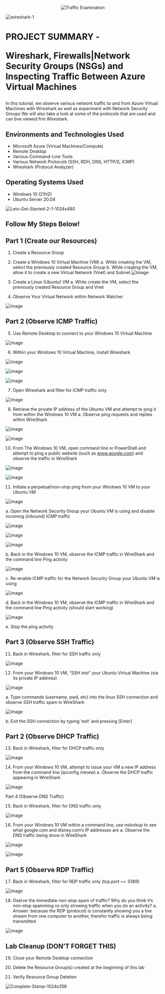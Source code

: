 <p align="center">
<img src="https://i.imgur.com/Ua7udoS.png" alt="Traffic Examination"/>
</p>


![wireshark-1](https://github.com/techwithterrence/azure-network-protocols/assets/174138674/bfbfbf05-8ed7-4eff-8332-b7a38ac6361c)




<h1> PROJECT SUMMARY -

  
  Wireshark, Firewalls|Network Security Groups (NSGs) and Inspecting Traffic Between Azure Virtual Machines</h1>
In this tutorial, we observe various network traffic to and from Azure Virtual Machines with Wireshark as well as experiment with Network Security Groups
We will also take a look at some of the protocols that are used and can bve viewed frm Wireshark. <br />



<h2>Environments and Technologies Used</h2>

- Microsoft Azure (Virtual Machines/Compute)
- Remote Desktop
- Various Command-Line Tools
- Various Network Protocols (SSH, RDH, DNS, HTTP/S, ICMP)
- Wireshark (Protocol Analyzer)

<h2>Operating Systems Used </h2>

- Windows 10 (21H2)
- Ubuntu Server 20.04



![Lets-Get-Started-2-1-1024x480](https://github.com/techwithterrence/azure-network-protocols/assets/174138674/3be048a1-0dbc-4c7d-95ff-0ab098d5f0bf)



<h2>Follow My Steps Below!</h2>


<h2>Part 1 (Create our Resources)</h2>

1.	Create a Resource Group

2.	Create a Windows 10 Virtual Machine (VM)
a.	While creating the VM, select the previously created Resource Group
b.	While creating the VM, allow it to create a new Virtual Network (Vnet) and Subnet
![image](https://github.com/techwithterrence/azure-network-protocols/assets/174138674/38ea4224-8f99-4d98-a776-cc364dafdd36)

3.	Create a Linux (Ubuntu) VM
a.	While create the VM, select the previously created Resource Group and Vnet

4.	Observe Your Virtual Network within Network Watcher


![image](https://github.com/techwithterrence/azure-network-protocols/assets/174138674/83098675-abfc-4914-a0dc-b01bef720873)


<h2>Part 2 (Observe ICMP Traffic)</h2>

5.	Use Remote Desktop to connect to your Windows 10 Virtual Machine

![image](https://github.com/techwithterrence/azure-network-protocols/assets/174138674/c590dd64-49c7-4b15-8c45-70765ddad49a)


6.	Within your Windows 10 Virtual Machine, Install Wireshark

![image](https://github.com/techwithterrence/azure-network-protocols/assets/174138674/856e98f3-e029-4077-ac95-89ff7fac1f71)



![image](https://github.com/techwithterrence/azure-network-protocols/assets/174138674/a0174eb2-928d-459d-afed-08055aa6e40c)



![image](https://github.com/techwithterrence/azure-network-protocols/assets/174138674/2ed7df9e-a10d-4011-bde2-271ae8206bf5)




7.	Open Wireshark and filter for ICMP traffic only



![image](https://github.com/techwithterrence/azure-network-protocols/assets/174138674/4c338527-8b16-44e9-a929-c0661a7e8c3c)




8.	Retrieve the private IP address of the Ubuntu VM and attempt to ping it from within the Windows 10 VM
a.	Observe ping requests and replies within WireShark


![image](https://github.com/techwithterrence/azure-network-protocols/assets/174138674/d56b3352-c54c-4874-b7ff-3226b6719683)


![image](https://github.com/techwithterrence/azure-network-protocols/assets/174138674/d3983335-2278-48a4-9b49-f14c9881bbd3)





10.	From The Windows 10 VM, open command line or PowerShell and attempt to ping a public website (such as www.google.com) and observe the traffic in WireShark


![image](https://github.com/techwithterrence/azure-network-protocols/assets/174138674/2ee41aeb-04df-4c28-9a65-0dadeddd68a8)



![image](https://github.com/techwithterrence/azure-network-protocols/assets/174138674/36903ad2-db2d-48f2-8d5b-64cdec03bb95)



11.	Initiate a perpetual/non-stop ping from your Windows 10 VM to your Ubuntu VM

![image](https://github.com/techwithterrence/azure-network-protocols/assets/174138674/96b8929f-b511-4be2-b6eb-a1fdb02e7d1b)

a.	Open the Network Security Group your Ubuntu VM is using and disable incoming (inbound) ICMP traffic

![image](https://github.com/techwithterrence/azure-network-protocols/assets/174138674/f576ec9f-b112-4fc0-a26a-0413edfaf876)


![image](https://github.com/techwithterrence/azure-network-protocols/assets/174138674/7c9c23ba-fa25-4c7b-a8e6-f10dd91a3b62)


![image](https://github.com/techwithterrence/azure-network-protocols/assets/174138674/41b59aaf-a08c-49bc-ba49-f1b6b0737ecf)



b.	Back in the Windows 10 VM, observe the ICMP traffic in WireShark and the command line Ping activity



![image](https://github.com/techwithterrence/azure-network-protocols/assets/174138674/77456d1a-77ef-41d1-be5b-d46a614286b9)




c.	Re-enable ICMP traffic for the Network Security Group your Ubuntu VM is using



![image](https://github.com/techwithterrence/azure-network-protocols/assets/174138674/dffc818c-f4a7-4e45-8b41-35876f06e408)



d.	Back in the Windows 10 VM, observe the ICMP traffic in WireShark and the command line Ping activity (should start working)



![image](https://github.com/techwithterrence/azure-network-protocols/assets/174138674/a07b7691-f210-4197-a9a4-d23ab43372e0)

e.	Stop the ping activity

<h2>Part 3 (Observe SSH Traffic)</h2>

11.	Back in Wireshark, filter for SSH traffic only


![image](https://github.com/techwithterrence/azure-network-protocols/assets/174138674/8db81084-8be9-4471-8bb0-3df04c7c6a1f)


12.	From your Windows 10 VM, “SSH into” your Ubuntu Virtual Machine (via its private IP address)



![image](https://github.com/techwithterrence/azure-network-protocols/assets/174138674/718f3859-67c5-4e3f-979e-3864d340a332)




a.	Type commands (username, pwd, etc) into the linux SSH connection and observe SSH traffic spam in WireShark


![image](https://github.com/techwithterrence/azure-network-protocols/assets/174138674/656d5e73-9ee6-45f2-a3cd-01b2adafc192)



b.	Exit the SSH connection by typing ‘exit’ and pressing [Enter]

<h2>Part 2 (Observe DHCP Traffic)</h2>

13.	Back in Wireshark, filter for DHCP traffic only



![image](https://github.com/techwithterrence/azure-network-protocols/assets/174138674/443f17c3-0e5e-4d2a-a69f-bfe4a9279d1b)



14.	From your Windows 10 VM, attempt to issue your VM a new IP address from the command line (ipconfig /renew)
a.	Observe the DHCP traffic appearing in WireShark


![image](https://github.com/techwithterrence/azure-network-protocols/assets/174138674/34c2b279-0e2d-47e8-b8c3-1ae751ef3cd4)


Part 4 (Observe DNS Traffic)</h2>

15.	Back in Wireshark, filter for DNS traffic only


![image](https://github.com/techwithterrence/azure-network-protocols/assets/174138674/90832a27-73ad-46e7-9de6-036d602e35ca)


16.	From your Windows 10 VM within a command line, use nslookup to see what google.com and disney.com’s IP addresses are
a.	Observe the DNS traffic being show in WireShark



![image](https://github.com/techwithterrence/azure-network-protocols/assets/174138674/30f15665-96df-4d20-ac3a-0fe4548aacb7)



![image](https://github.com/techwithterrence/azure-network-protocols/assets/174138674/faf77ec3-169e-4fe9-92dd-f90b3dbd62f5)


<h2>Part 5 (Observe RDP Traffic)</h2>

17.	Back in Wireshark, filter for RDP traffic only (tcp.port == 3389)



![image](https://github.com/techwithterrence/azure-network-protocols/assets/174138674/9c1a54cf-852a-41f7-aa9a-a706a38c083c)





18.	Oserve the immediate non-stop spam of traffic? Why do you think it’s non-stop spamming vs only showing traffic when you do an activity?
a.	Answer: because the RDP (protocol) is constantly showing you a live stream from one computer to another, therefor traffic is always being transmitted


![image](https://github.com/techwithterrence/azure-network-protocols/assets/174138674/3628513b-6850-4764-b8f0-c6a7203fcafc)




<h2>Lab Cleanup (DON’T FORGET THIS)</h2>

19.	Close your Remote Desktop connection

20.	Delete the Resource Group(s) created at the beginning of this lab

21.	Verify Resource Group Deletion







![Complete-Stamp-1024x356](https://github.com/techwithterrence/azure-network-protocols/assets/174138674/50b8f661-2f15-415f-abdf-896cbc32dd4d)



